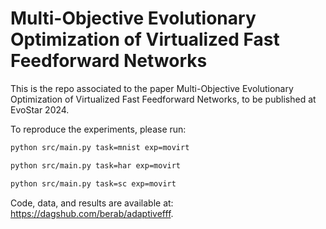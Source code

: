# Multi-Objective Evolutionary Optimization of Virtualized Fast Feedforward Networks

This is the repo associated to the paper Multi-Objective Evolutionary Optimization of Virtualized Fast Feedforward Networks, to be published at EvoStar 2024.

To reproduce the experiments, please run:
```bash
python src/main.py task=mnist exp=movirt 
```
```bash
python src/main.py task=har exp=movirt 
```
```bash
python src/main.py task=sc exp=movirt 
```

Code, data, and results are available at: https://dagshub.com/berab/adaptivefff.
